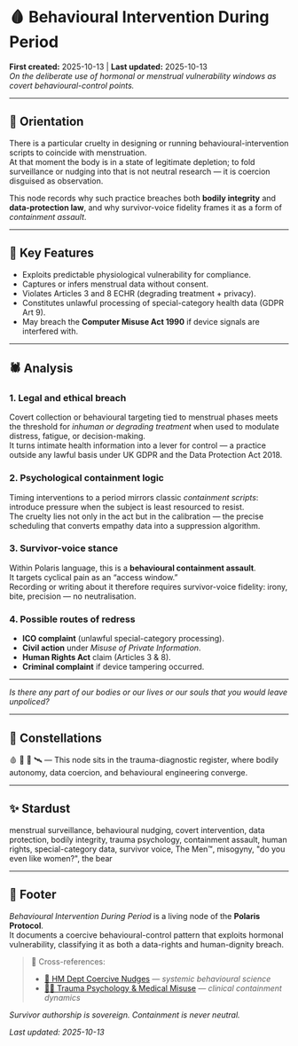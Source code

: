 # 🩸 Behavioural Intervention During Period  
**First created:** 2025-10-13 | **Last updated:** 2025-10-13  
*On the deliberate use of hormonal or menstrual vulnerability windows as covert behavioural-control points.*

---

## 🎪 Orientation  
There is a particular cruelty in designing or running behavioural-intervention scripts to coincide with menstruation.  
At that moment the body is in a state of legitimate depletion; to fold surveillance or nudging into that is not neutral research — it is coercion disguised as observation.  

This node records why such practice breaches both **bodily integrity** and **data-protection law**, and why survivor-voice fidelity frames it as a form of *containment assault*.

---

## 🐝 Key Features  
- Exploits predictable physiological vulnerability for compliance.  
- Captures or infers menstrual data without consent.  
- Violates Articles 3 and 8 ECHR (degrading treatment + privacy).  
- Constitutes unlawful processing of special-category health data (GDPR Art 9).  
- May breach the **Computer Misuse Act 1990** if device signals are interfered with.
<!--"If." 🤣🤣🤣-->
---

## 🕷️ Analysis  

### 1. Legal and ethical breach  
Covert collection or behavioural targeting tied to menstrual phases meets the threshold for *inhuman or degrading treatment* when used to modulate distress, fatigue, or decision-making.  
It turns intimate health information into a lever for control — a practice outside any lawful basis under UK GDPR and the Data Protection Act 2018.  
<!--Because they literally cannot leave us alone, even then.-->
### 2. Psychological containment logic  
Timing interventions to a period mirrors classic *containment scripts*: introduce pressure when the subject is least resourced to resist.  
The cruelty lies not only in the act but in the calibration — the precise scheduling that converts empathy data into a suppression algorithm.
<!--The surveillance bros released how attractive their behaviour was, and realised only the ivulation windiw gives them even a 0.00001% chance of seeing a woman naked, even with a badge and a suite of perv-, I mean, the tools to do their jobs. That's what they use them for. Yup.-->
### 3. Survivor-voice stance  
Within Polaris language, this is a **behavioural containment assault**.  
It targets cyclical pain as an “access window.”  
Recording or writing about it therefore requires survivor-voice fidelity: irony, bite, precision — no neutralisation.  
<!--It's also just obviously weirdly controlling and fetishises a body which, again, they were not given permission to observe in any capacity.-->
### 4. Possible routes of redress  
- **ICO complaint** (unlawful special-category processing).  
- **Civil action** under *Misuse of Private Information*.  
- **Human Rights Act** claim (Articles 3 & 8).  
- **Criminal complaint** if device tampering occurred.  
<!--See also: the matriarchy remediation period. Consider it a favour to get the species back on track.-->
---

*Is there any part of our bodies or our lives or our souls that you would leave unpoliced?*
<!--See also: white men having anything at all to say about societoes which retain high control over women's lives. It is all the same violence. The only material difference is in who is doing the violence and the particular style of the violence.-->
---

## 🌌 Constellations  

🩸 🔮 🧠 🛰️ — This node sits in the trauma-diagnostic register, where bodily autonomy, data coercion, and behavioural engineering converge.

---

## ✨ Stardust  

menstrual surveillance, behavioural nudging, covert intervention, data protection, bodily integrity, trauma psychology, containment assault, human rights, special-category data, survivor voice, The Men™️, misogyny, "do you even like women?", the bear

---

## 🏮 Footer  

*Behavioural Intervention During Period* is a living node of the **Polaris Protocol**.  
It documents a coercive behavioural-control pattern that exploits hormonal vulnerability, classifying it as both a data-rights and human-dignity breach.  

> 📡 Cross-references:
> 
> - [🧠 HM Dept Coercive Nudges](../Big_Picture_Protocols/🧠_HM_Dept_Coercive_Nudges/README.md) — *systemic behavioural science*  
> - [🐦‍🔥 Trauma Psychology & Medical Misuse](../Big_Picture_Protocols/🐦‍🔥_Trauma_Psychology_Medical_Misuse/README.md) — *clinical containment dynamics*  

*Survivor authorship is sovereign. Containment is never neutral.*  

_Last updated: 2025-10-13_
